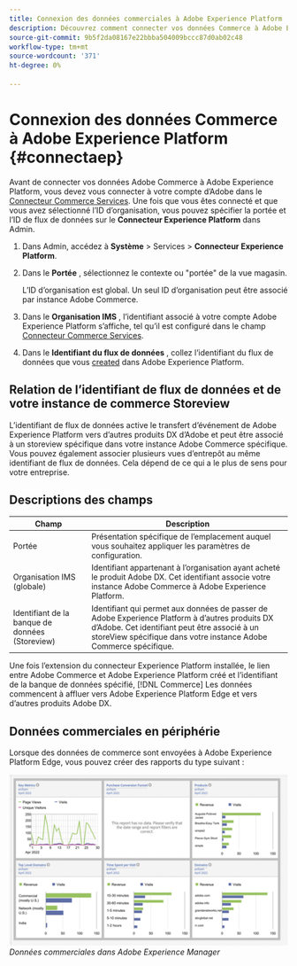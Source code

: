 ```yaml
---
title: Connexion des données commerciales à Adobe Experience Platform
description: Découvrez comment connecter vos données Commerce à Adobe Experience Platform.
source-git-commit: 9b5f2da08167e22bbba504009bccc87d0ab02c48
workflow-type: tm+mt
source-wordcount: '371'
ht-degree: 0%

---
```


# Connexion des données Commerce à Adobe Experience Platform {#connectaep}

Avant de connecter vos données Adobe Commerce à Adobe Experience Platform, vous devez vous connecter à votre compte d’Adobe dans le [Connecteur Commerce Services](../landing/saas.md#organizationid). Une fois que vous êtes connecté et que vous avez sélectionné l’ID d’organisation, vous pouvez spécifier la portée et l’ID de flux de données sur le **Connecteur Experience Platform** dans Admin.

1. Dans Admin, accédez à **Système** > Services > **Connecteur Experience Platform**.

1. Dans le **Portée** , sélectionnez le contexte ou &quot;portée&quot; de la vue magasin.

   L’ID d’organisation est global. Un seul ID d’organisation peut être associé par instance Adobe Commerce.

1. Dans le **Organisation IMS** , l’identifiant associé à votre compte Adobe Experience Platform s’affiche, tel qu’il est configuré dans le champ [Connecteur Commerce Services](../landing/saas.md#organizationid).

1. Dans le **Identifiant du flux de données** , collez l’identifiant du flux de données que vous [created](https://experienceleague.adobe.com/docs/experience-platform/edge/fundamentals/datastreams.html) dans Adobe Experience Platform.

## Relation de l’identifiant de flux de données et de votre instance de commerce Storeview

L’identifiant de flux de données active le transfert d’événement de Adobe Experience Platform vers d’autres produits DX d’Adobe et peut être associé à un storeview spécifique dans votre instance Adobe Commerce spécifique. Vous pouvez également associer plusieurs vues d’entrepôt au même identifiant de flux de données. Cela dépend de ce qui a le plus de sens pour votre entreprise.

## Descriptions des champs

| Champ | Description |
|--- |--- |
| Portée | Présentation spécifique de l’emplacement auquel vous souhaitez appliquer les paramètres de configuration. |
| Organisation IMS (globale) | Identifiant appartenant à l’organisation ayant acheté le produit Adobe DX. Cet identifiant associe votre instance Adobe Commerce à Adobe Experience Platform. |
| Identifiant de la banque de données (Storeview) | Identifiant qui permet aux données de passer de Adobe Experience Platform à d’autres produits DX d’Adobe. Cet identifiant peut être associé à un storeView spécifique dans votre instance Adobe Commerce spécifique. |

Une fois l’extension du connecteur Experience Platform installée, le lien entre Adobe Commerce et Adobe Experience Platform créé et l’identifiant de la banque de données spécifié, [!DNL Commerce] Les données commencent à affluer vers Adobe Experience Platform Edge et vers d’autres produits Adobe DX.

## Données commerciales en périphérie

Lorsque des données de commerce sont envoyées à Adobe Experience Platform Edge, vous pouvez créer des rapports du type suivant :

![Données commerciales dans Adobe Experience Manager](assets/aem-data-1.png)
_Données commerciales dans Adobe Experience Manager_
